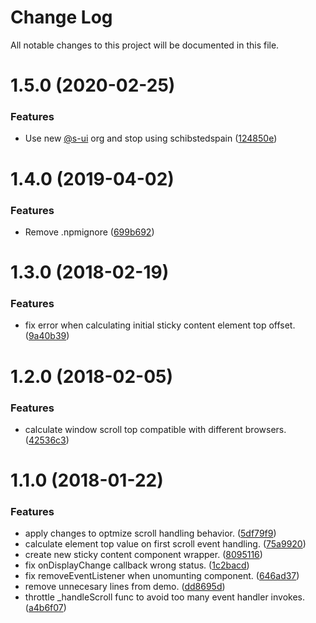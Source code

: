 # Change Log

All notable changes to this project will be documented in this file.

# 1.5.0 (2020-02-25)


### Features

* Use new [@s-ui](https://github.com/s-ui) org and stop using schibstedspain ([124850e](https://github.com/SUI-Components/schibsted-spain-components/commit/124850eb4399bb8e89af5534a0e1214afbb511e3))



# 1.4.0 (2019-04-02)


### Features

* Remove .npmignore ([699b692](https://github.com/SUI-Components/schibsted-spain-components/commit/699b6925c0953c533c4494d6f67aec0b1e349c98))



# 1.3.0 (2018-02-19)


### Features

* fix error when calculating initial sticky content element top offset. ([9a40b39](https://github.com/SUI-Components/schibsted-spain-components/commit/9a40b39d3185d683727a7cde1a95e7a7c850932e))



# 1.2.0 (2018-02-05)


### Features

* calculate window scroll top compatible with different browsers. ([42536c3](https://github.com/SUI-Components/schibsted-spain-components/commit/42536c3e2fb896eaf480cb05621fa92ec7133d58))



# 1.1.0 (2018-01-22)


### Features

* apply changes to optmize scroll handling behavior. ([5df79f9](https://github.com/SUI-Components/schibsted-spain-components/commit/5df79f95d8eca004a64c031476608f1ff1673a94))
* calculate element top value on first scroll event handling. ([75a9920](https://github.com/SUI-Components/schibsted-spain-components/commit/75a9920ea654e77dcdcdec73bf22d10f32e896d2))
* create new sticky content component wrapper. ([8095116](https://github.com/SUI-Components/schibsted-spain-components/commit/809511636ca1b2eae82ccf57dd798d1668c3d0b1))
* fix onDisplayChange callback wrong status. ([1c2bacd](https://github.com/SUI-Components/schibsted-spain-components/commit/1c2bacd52ecf35557e88f17b132f7b0aec15ebd6))
* fix removeEventListener when unomunting component. ([646ad37](https://github.com/SUI-Components/schibsted-spain-components/commit/646ad377be531282e5fed8d205d41a9424325f3e))
* remove unnecesary lines from demo. ([dd8695d](https://github.com/SUI-Components/schibsted-spain-components/commit/dd8695d8de3f348249b6921eac814fba3aec406e))
* throttle _handleScroll func to avoid too many event handler invokes. ([a4b6f07](https://github.com/SUI-Components/schibsted-spain-components/commit/a4b6f07449b11c9082e9a6baefb01571e6216504))



